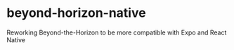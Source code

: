 # beyond-horizon-native
 Reworking Beyond-the-Horizon to be more compatible with Expo and React Native
